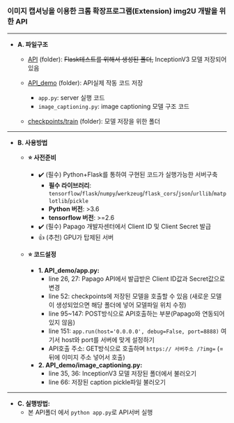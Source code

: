 ### 이미지 캡셔닝을 이용한 크롬 확장프로그램(Extension) img2U 개발을 위한 API

-----

- **A. 파일구조**

  - [API](https://github.com/img2U/img2U-API/tree/main/API) (folder): ~~Flask테스트를 위해서 생성된 폴더,~~ InceptionV3 모델 저장되어 있음
  - [API_demo](https://github.com/img2U/img2U-API/tree/main/API_demo) (folder): API실제 작동 코드 저장
    - `app.py`: server 실행 코드 
    - `image_captioning.py`: image captioning 모델 구조 코드

  - [checkpoints/train](https://github.com/img2U/img2U-API/tree/main/checkpoints/train) (folder): 모델 저장을 위한 폴더

-----

- **B. 사용방법**
  - **:star: 사전준비**
     - :heavy_check_mark:	(필수) Python+Flask를 통하여 구현된 코드가 실행가능한 서버구축
       - **필수 라이브러리**: `tensorflow`/`flask`/`numpy`/`werkzeug`/`flask_cors`/`json`/`urllib`/`matplotlib`/`pickle`
       - **Python 버전**: >3.6
       - **tensorflow 버전**: >=2.6
     - :heavy_check_mark:	(필수) Papago 개발자센터에서 Client ID 및 Client Secret 발급
     - :+1:  (추천) GPU가 탑제된 서버
   
  - **:star: 코드설정**
     - **1. API_demo/app.py:**
        - line 26, 27: Papago API에서 발급받은 Client ID값과 Secret값으로 변경
        - line 52: checkpoints에 저장된 모델을 호출할 수 있음 (새로운 모델이 생성되었으면 해당 폴더에 넣어 모델파일 위치 수정)
        - line 95~147: POST방식으로 API호출하는 부분(Papago와 연동되어 있지 않음)
        - line 151: `app.run(host='0.0.0.0', debug=False, port=8888)` 여기서 host와 port를 서버에 맞게 설정하기
        - API호출 주소: GET방식으로 호출하며 `https:// 서버주소 /?img=` (= 뒤에 이미지 주소 넣어서 호출)
      - **2. API_demo/image_captioning.py:**
        - line 35, 36: InceptionV3 모델 저장된 폴더에서 불러오기
        - line 66: 저장된 caption pickle파일 불러오기

-----

- **C. 실행방법:**
    - 본 API폴더 에서 `python app.py`로 API서버 실행
